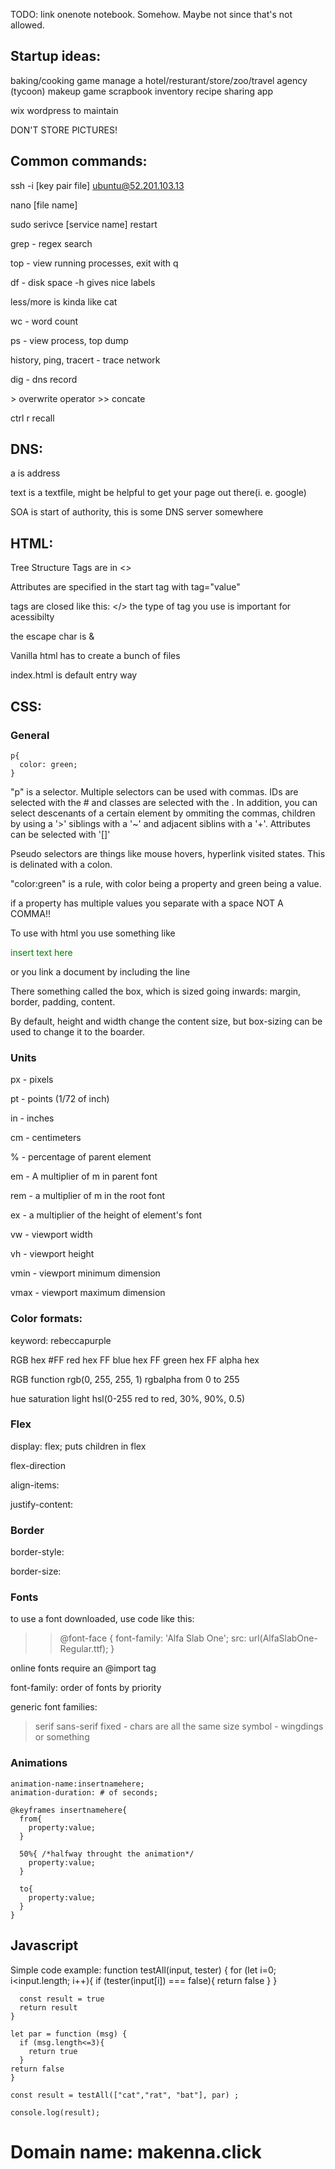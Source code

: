 TODO: link onenote notebook. Somehow. Maybe not since that's not allowed.

## Startup ideas:

baking/cooking game
manage a hotel/resturant/store/zoo/travel agency (tycoon)
makeup game
scrapbook inventory
recipe sharing app



wix wordpress to maintain

DON'T STORE PICTURES!


## Common commands:
ssh -i [key pair file] ubuntu@52.201.103.13

nano [file name]

sudo serivce [service name] restart

grep - regex search

top - view running processes, exit with q

df - disk space -h gives nice labels

less/more is kinda like cat

wc - word count

ps - view process, top dump

history, ping, tracert - trace network

dig - dns record

\> overwrite operator
\>> concate

ctrl r recall

## DNS:
a is address

text is a textfile, might be helpful to get your page out there(i. e. google)

SOA is start of authority, this is some DNS server somewhere 

## HTML:
Tree Structure
Tags are in <>

Attributes are specified in the start tag with tag="value"

tags are closed like this: </>
the type of tag you use is important for acessibilty 

the escape char is &

Vanilla html has to create a bunch of files

index.html is default entry way

## CSS:

### General
    p{
      color: green;
    }

"p" is a selector. Multiple selectors can be used with commas. IDs are selected with the # and classes are selected with the . In addition, you can select descenants of a certain element by ommiting the commas, children by using a '>' siblings with a '~' and adjacent siblins with a '+'. Attributes can be selected with '[]'

Pseudo selectors are things like mouse hovers, hyperlink visited states. This is delinated with a colon.

"color:green" is a rule, with color being a property and green being a value.

if a property has multiple values you separate with a space NOT A COMMA!!

To use with html you use something like
    <p style = "color:green">insert text here</p>

or you link a document by including the line
    <link rel = "stylesheet" href = "index.css">

There something called the box, which is sized going inwards: margin, border, padding, content. 

By default, height and width change the content size, but box-sizing can be used to change it to the boarder.

### Units

px - pixels

pt - points (1/72 of inch)

in - inches

cm - centimeters

% - percentage of parent element

em - A multiplier of m in parent font

rem - a multiplier of m in the root font

ex - a multiplier of the height of element's font

vw - viewport width

vh - viewport height

vmin - viewport minimum dimension

vmax - viewport maximum dimension

### Color formats:

keyword: rebeccapurple

RGB hex #FF red hex FF blue hex FF green hex FF alpha hex 

RGB function rgb(0, 255, 255, 1) rgbalpha from 0 to 255

hue saturation light hsl(0-255 red to red, 30%, 90%, 0.5)

### Flex
display: flex; puts children in flex

flex-direction 

align-items:

justify-content:

### Border
border-style:

border-size:

### Fonts
to use a font downloaded, use code like this:
>>@font-face {
  font-family: 'Alfa Slab One';
  src: url(AlfaSlabOne-Regular.ttf);
}

online fonts require an @import tag

font-family: order of fonts by priority

generic font families:
>serif
>sans-serif
>fixed - chars are all the same size
>symbol - wingdings or something

### Animations

    animation-name:insertnamehere;
    animation-duration: # of seconds;

    @keyframes insertnamehere{ 
      from{
        property:value;
      }

      50%{ /*halfway throught the animation*/
        property:value;
      }

      to{
        property:value;
      }  
    }

## Javascript
Simple code example:
    function testAll(input, tester) {
      for (let i=0; i<input.length; i++){
        if (tester(input[i]) === false){
          return false
        }
      }
  
      const result = true
      return result
    }

    let par = function (msg) {
      if (msg.length<=3){
        return true
      }
    return false
    }

    const result = testAll(["cat","rat", "bat"], par) ;

    console.log(result);

# Domain name: makenna.click
